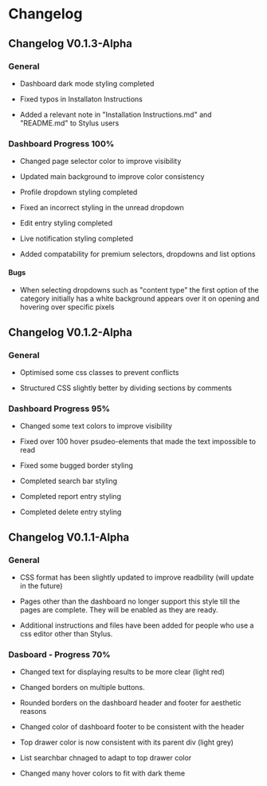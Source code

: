 # Changelog

## Changelog V0.1.3-Alpha

### General

- Dashboard dark mode styling completed

- Fixed typos in Installaton Instructions

- Added a relevant note in "Installation Instructions.md" and "README.md" to Stylus users

### Dashboard Progress 100%

- Changed page selector color to improve visibility

- Updated main background to improve color consistency

- Profile dropdown styling completed

- Fixed an incorrect styling in the unread dropdown

- Edit entry styling completed

- Live notification styling completed

- Added compatability for premium selectors, dropdowns and list options

#### Bugs

- When selecting dropdowns such as "content type" the first option of the category initially has a white background appears over it on opening and hovering over specific pixels

## Changelog V0.1.2-Alpha

### General

- Optimised some css classes to prevent conflicts

- Structured CSS slightly better by dividing sections by comments

### Dashboard Progress 95%

- Changed some text colors to improve visibility

- Fixed over 100 hover psudeo-elements that made the text impossible to read

- Fixed some bugged border styling

- Completed search bar styling

- Completed report entry styling

- Completed delete entry styling

## Changelog V0.1.1-Alpha

### General

- CSS format has been slightly updated to improve readbility (will update in the future)

- Pages other than the dashboard no longer support this style till the pages are complete. They will be enabled as they are ready.

- Additional instructions and files have been added for people who use a css editor other than Stylus.

### Dasboard - Progress 70%

- Changed text for displaying results to be more clear (light red)

- Changed borders on multiple buttons.

- Rounded borders on the dashboard header and footer for aesthetic reasons

- Changed color of dashboard footer to be consistent with the header

- Top drawer color is now consistent with its parent div (light grey)

- List searchbar chnaged to adapt to top drawer color

- Changed many hover colors to fit with dark theme
